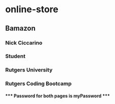# online-store

## Bamazon

### Nick Ciccarino

### Student 
### Rutgers University

### Rutgers Coding Bootcamp 

#### *** Password for both pages is myPassword ***